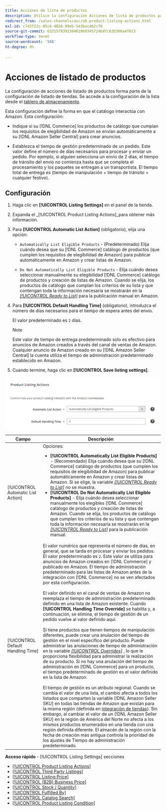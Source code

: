 ```yaml
---
title: Acciones de lista de productos
description: Utilice la configuración Acciones de lista de productos para definir cómo interactúa el catálogo de comercio con Amazon.
redirect_from: /sales-channels/asc/ob-product-listing-actions.html
exl-id: c7d3f22c-05c6-4826-99eb-543bac462cf8
source-git-commit: 632157839130461869345724bdfc03b306a4f613
workflow-type: tm+mt
source-wordcount: '568'
ht-degree: 0%

---
```


# Acciones de listado de productos

La configuración de acciones de listado de productos forma parte de la configuración de listado de tiendas. Se accede a la configuración de la lista desde el [tablero de almacenamiento](./amazon-store-dashboard.md).

Esta configuración define la forma en que el catálogo interactúa con Amazon. Esta configuración:

- Indique si su [!DNL Commerce] los productos de catálogo que cumplan los requisitos de elegibilidad de Amazon se envían automáticamente a su [!DNL Amazon Seller Central] para crear anuncios.

- Establezca el tiempo de gestión predeterminado de un pedido. Este valor define el número de días necesarios para procesar y enviar un pedido. Por ejemplo, si alguien selecciona un envío de 2 días, el tiempo de tránsito del envío no comienza hasta que se completa el procesamiento y los paquetes se entregan a un transportista. El tiempo total de entrega es (tiempo de manipulación + tiempo de tránsito + cualquier festivo).

## Configuración

1. Haga clic en **[!UICONTROL Listing Settings]** en el panel de la tienda.

1. Expanda el _[!UICONTROL Product Listing Actions]_para obtener más información.

1. Para **[!UICONTROL Automatic List Action]** (obligatorio), elija una opción:

   - `Automatically List Eligible Products` - (Predeterminado) Elija cuándo desea que su [!DNL Commerce] catálogo de productos (que cumplen los requisitos de elegibilidad de Amazon) para publicar automáticamente en Amazon y crear listas de Amazon.

   - `Do Not Automatically List Eligible Products` - Elija cuándo desea seleccionar manualmente su elegibilidad [!DNL Commerce] catálogo de productos y creación de listas de Amazon. Cuando se elija, los productos de catálogo que cumplan los criterios de su lista y que contengan toda la información necesaria se mostrarán en la [_[!UICONTROL Ready to List]_](./ready-to-list.md) para la publicación manual en Amazon.

1. Para **[!UICONTROL Default Handling Time]** (obligatorio), introduzca el número de días necesarios para el tiempo de espera antes del envío.

   El valor predeterminado es `2` días.

   >[!NOTE]
   >
   >Este valor de tiempo de entrega predeterminado solo es efectivo para anuncios de Amazon creados a través del canal de ventas de Amazon. Cualquier anuncio de Amazon creado en su [!DNL Amazon Seller Central] la cuenta utiliza el tiempo de administración predeterminado establecido en Amazon.

1. Cuando termine, haga clic en **[!UICONTROL Save listing settings]**.

![Acciones de listado de productos](assets/amazon-product-listing-actions.png)

| Campo | Descripción |
|--- |--- |
| [!UICONTROL Automatic List Action] | Opciones:<ul><li>**[!UICONTROL Automatically List Eligible Products]** - (Recomendado) Elija cuándo desea que su [!DNL Commerce] catálogo de productos (que cumplen los requisitos de elegibilidad de Amazon) para publicar automáticamente en Amazon y crear listas de Amazon. Si se elige, la variable [_[!UICONTROL Ready to List]_](./ready-to-list.md) no se muestra. </li><li>**[!UICONTROL Do Not Automatically List Eligible Products]** - Elija cuándo desea seleccionar manualmente los elegibles [!DNL Commerce] catálogo de productos y creación de listas de Amazon. Cuando se elija, los productos de catálogo que cumplan los criterios de su lista y que contengan toda la información necesaria se mostrarán en la [_[!UICONTROL Ready to List]_](./ready-to-list.md) para la publicación manual.</li></ul> |
| [!UICONTROL Default Handling Time] | El valor numérico que representa el número de días, en general, que se tarda en procesar y enviar los pedidos. El valor predeterminado es `2`. Este valor se utiliza para anuncios de Amazon creados en [!DNL Commerce] y publicado en Amazon. El tiempo de administración predeterminado para las listas de Amazon antes de la integración con [!DNL Commerce] no se ven afectados por esta configuración.<br><br>El valor definido en el canal de ventas de Amazon no reemplaza el tiempo de administración predeterminado definido en una lista de Amazon existente. Cuando **[!UICONTROL Handling Time Override]** se habilita y, a continuación, se elimina, el tiempo de gestión de un pedido vuelve al valor definido aquí.<br><br>Si tiene productos que tienen tiempos de manipulación diferentes, puede crear una anulación del tiempo de gestión en el nivel específico del producto. Puede administrar las anulaciones de tiempo de administración en la variable [_[!UICONTROL Overrides]_](./overrides.md) , lo que le proporciona flexibilidad para administrar la realización de su producto. Si no hay una anulación del tiempo de administración en [!DNL Commerce] para un producto, el tiempo predeterminado de gestión es el valor definido en la lista de Amazon.<br><br>El tiempo de gestión es un atributo regional. Cuando se cambia el valor de una lista, el cambio afecta a todos los listados que comparten la variable [!DNL Amazon Seller SKU] en todas las tiendas de Amazon que existan para la misma región (definida en [integración de tiendas](./store-integration.md)). Sin embargo, al cambiar el valor de un [!DNL Amazon Seller SKU] en la región de América del Norte no afecta a los mismos productos enumerados en una tienda con una región definida diferente. El almacén de la región con la fecha de creación más antigua controla la prioridad de los ajustes de Tiempo de administración predeterminado. |

**Acceso rápido** - [!UICONTROL Listing Settings] secciones

- [[!UICONTROL Product Listing Actions]](./product-listing-actions.md)
- [[!UICONTROL Third Party Listings]](./third-party-listing-settings.md)
- [[!UICONTROL Listing Price]](./listing-price.md)
- [[!UICONTROL (B2B) Business Price]](./business-pricing.md)
- [[!UICONTROL Stock / Quantity]](./stock-quantity.md)
- [[!UICONTROL Fulfilled By]](./fulfilled-by.md)
- [[!UICONTROL Catalog Search]](./catalog-search.md)
- [[!UICONTROL Product Listing Condition]](./product-listing-condition.md)
